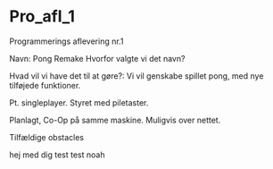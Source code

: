 # Pro_afl_1
Programmerings aflevering nr.1

Navn: Pong Remake
Hvorfor valgte vi det navn?

Hvad vil vi have det til at gøre?:
Vi vil genskabe spillet pong, med nye tilføjede funktioner.


Pt. singleplayer.
Styret med piletaster.

Planlagt, Co-Op på samme maskine.
Muligvis over nettet.

Tilfældige obstacles


hej med dig test
test noah
